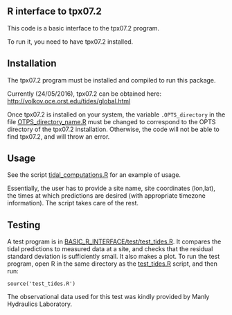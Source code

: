 R interface to tpx07.2
----------------------

This code is a basic interface to the tpx07.2 program. 

To run it, you need to have tpx07.2 installed.

Installation
-------------
The tpx07.2 program must be installed and compiled to run this package.

Currently (24/05/2016), tpx07.2 can be obtained here: http://volkov.oce.orst.edu/tides/global.html

Once tpx07.2 is installed on your system, the variable `.OPTS_directory` in the
file [OTPS_directory_name.R](BASIC_R_INTERFACE/OTPS_directory_name.R) must be changed to
correspond to the OPTS directory of the tpx07.2 installation. Otherwise, the code
will not be able to find tpx07.2, and will throw an error.

Usage
-----

See the script [tidal_computations.R](BASIC_R_INTERFACE/tidal_computations.R) for an example of usage.

Essentially, the user has to provide a site name, site coordinates (lon,lat),
the times at which predictions are desired (with appropriate timezone
information). The script takes care of the rest. 

Testing
--------

A test program is in
[BASIC_R_INTERFACE/test/test_tides.R](BASIC_R_INTERFACE/test/test_tides.R). It
compares the tidal predictions to measured data at a site, and checks that the
residual standard deviation is sufficiently small. It also makes a plot. To run
the test program, open R in the same directory as the [test_tides.R](BASIC_R_INTERFACE/test/test_tides.R)
script, and then run:

    source('test_tides.R')

The observational data used for this test was kindly provided by Manly
Hydraulics Laboratory.
